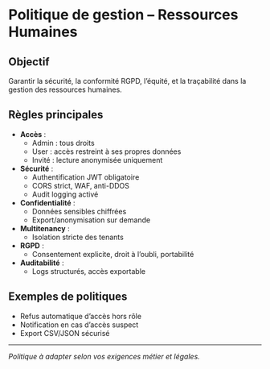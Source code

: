 # Politique de gestion – Ressources Humaines

## Objectif
Garantir la sécurité, la conformité RGPD, l’équité, et la traçabilité dans la gestion des ressources humaines.

## Règles principales
- **Accès** :
  - Admin : tous droits
  - User : accès restreint à ses propres données
  - Invité : lecture anonymisée uniquement
- **Sécurité** :
  - Authentification JWT obligatoire
  - CORS strict, WAF, anti-DDOS
  - Audit logging activé
- **Confidentialité** :
  - Données sensibles chiffrées
  - Export/anonymisation sur demande
- **Multitenancy** :
  - Isolation stricte des tenants
- **RGPD** :
  - Consentement explicite, droit à l’oubli, portabilité
- **Auditabilité** :
  - Logs structurés, accès exportable

## Exemples de politiques
- Refus automatique d’accès hors rôle
- Notification en cas d’accès suspect
- Export CSV/JSON sécurisé

---
*Politique à adapter selon vos exigences métier et légales.*
